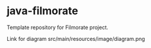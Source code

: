# java-filmorate
Template repository for Filmorate project.

Link for diagram src/main/resources/image/diagram.png

